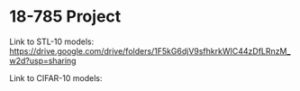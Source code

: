 # 18-785 Project

Link to STL-10 models: https://drive.google.com/drive/folders/1F5kG6djV9sfhkrkWIC44zDfLRnzM_w2d?usp=sharing

Link to CIFAR-10 models: 
